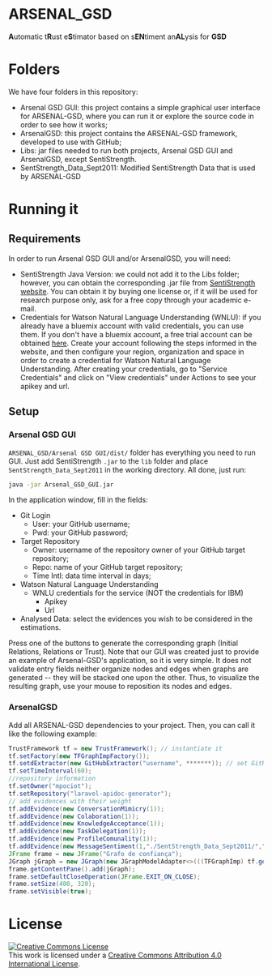 # ARSENAL_GSD
**A**utomatic t**R**ust e**S**timator based on s**EN**timent an**AL**ysis for **GSD**

# Folders
We have four folders in this repository:

* Arsenal GSD GUI: this project contains a simple graphical user interface for ARSENAL-GSD, where you can run it or explore the source code in order to see how it works;
* ArsenalGSD: this project contains the ARSENAL-GSD framework, developed to use with GitHub;
* Libs: jar files needed to run both projects, Arsenal GSD GUI and ArsenalGSD, except SentiStrength.
* SentStrength_Data_Sept2011: Modified SentiStrength Data that is used by ARSENAL-GSD

# Running it

## Requirements

In order to run Arsenal GSD GUI and/or ArsenalGSD, you will need:

* SentiStrength Java Version: we could not add it to the Libs folder; however, you can obtain the corresponding .jar file from [SentiStrength website](http://sentistrength.wlv.ac.uk/). You can obtain it by buying one license or, if it will be used for research purpose only, ask for a free copy through your academic e-mail.
* Credentials for Watson Natural Language Understanding (WNLU): if you already have a bluemix account with valid credentials, you can use them. If you don't have a bluemix account, a free trial account can be obtained [here](https://www.ibm.com/watson/services/natural-language-understanding/). Create your account following the steps informed in the website, and then configure your region, organization and space in order to create a credential for Watson Natural Language Understanding. After creating your credentials, go to "Service Credentials" and click on "View credentials" under Actions to see your apikey and url.

## Setup

### Arsenal GSD GUI

`ARSENAL_GSD/Arsenal GSD GUI/dist/` folder has everything you need to run GUI. Just add SentiStrength `.jar` to the `lib` folder and place `SentStrength_Data_Sept2011` in the working directory. All done, just run:

```bash
java -jar Arsenal_GSD_GUI.jar
```

In the application window, fill in the fields:
* Git Login
  * User: your GitHub username;
  * Pwd: your GitHub password;
* Target Repository
  * Owner: username of the repository owner of your GitHub target repository;
  * Repo: name of your GitHub target repository;
  * Time Intl: data time interval in days;
* Watson Natural Language Understanding
  * WNLU credentials for the service (NOT the credentials for IBM)
      * Apikey
      * Url
* Analysed Data: select the evidences you wish to be considered in the estimations.

Press one of the buttons to generate the corresponding graph (Initial Relations, Relations or Trust). Note that our GUI was created just to provide an example of Arsenal-GSD's application, so it is very simple. It does not validate entry fields neither organize nodes and edges when graphs are generated -- they will be stacked one upon the other. Thus, to visualize the resulting graph, use your mouse to reposition its nodes and edges.

### ArsenalGSD

Add all ARSENAL-GSD dependencies to your project. Then, you can call it like the following example:

```java
TrustFramework tf = new TrustFramework(); // instantiate it
tf.setFactory(new TFGraphImpFactory()); 
tf.setdExtractor(new GitHubExtractor("username", *******)); // set GitHub credentials
tf.setTimeInterval(60);
//repository information
tf.setOwner("mpociot");
tf.setRepository("laravel-apidoc-generator");
// add evidences with their weight
tf.addEvidence(new ConversationMimicry(1));
tf.addEvidence(new Colaboration(1));
tf.addEvidence(new KnowledgeAcceptance(1));
tf.addEvidence(new TaskDelegation(1));
tf.addEvidence(new ProfileComunality(1));
tf.addEvidence(new MessageSentiment(1,"./SentStrength_Data_Sept2011/","*****-*****-******-*****", "*******")); //parameter are: weight, SentiStrength Data folder, WNLU username, WNLU password
JFrame frame = new JFrame("Grafo de confiança");
JGraph jGraph = new JGraph(new JGraphModelAdapter<>(((TFGraphImp) tf.getTrustGraph()).getGraph()));
frame.getContentPane().add(jGraph);
frame.setDefaultCloseOperation(JFrame.EXIT_ON_CLOSE);
frame.setSize(400, 320);
frame.setVisible(true);
```

# License
<a rel="license" href="http://creativecommons.org/licenses/by/4.0/"><img alt="Creative Commons License" style="border-width:0" src="https://i.creativecommons.org/l/by/4.0/88x31.png" /></a><br />This work is licensed under a <a rel="license" href="http://creativecommons.org/licenses/by/4.0/">Creative Commons Attribution 4.0 International License</a>.
